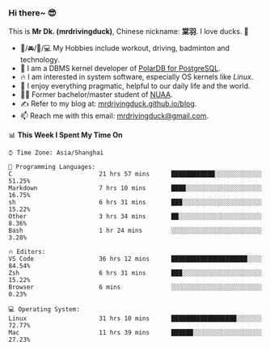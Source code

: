 ### Hi there~ 😎

This is **Mr Dk. (mrdrivingduck)**, Chinese nickname: **棠羽**. I love ducks. 🦆

- 💪/🚘/🏸/💻 My Hobbies include workout, driving, badminton and technology.
- 🍊 I am a DBMS kernel developer of [PolarDB for PostgreSQL](https://github.com/ApsaraDB/PolarDB-for-PostgreSQL).
- 🔥 I am interested in system software, especially OS kernels like *Linux*.
- 🔧 I enjoy everything pragmatic, helpful to our daily life and the world.
- 👨‍🎓 Former bachelor/master student of [NUAA](https://en.wikipedia.org/wiki/Nanjing_University_of_Aeronautics_and_Astronautics).
- ✍ Refer to my blog at: [mrdrivingduck.github.io/blog](https://www.mrdrivingduck.cn/blog/#/).
- 📫 Reach me with this email: [mrdrivingduck@gmail.com](mailto:mrdrivingduck@gmail.com).

<!--START_SECTION:waka-->
📊 **This Week I Spent My Time On** 

```text
⌚︎ Time Zone: Asia/Shanghai

💬 Programming Languages: 
C                        21 hrs 57 mins      ████████████░░░░░░░░░░░░░   51.25% 
Markdown                 7 hrs 10 mins       ████░░░░░░░░░░░░░░░░░░░░░   16.75% 
sh                       6 hrs 31 mins       ███░░░░░░░░░░░░░░░░░░░░░░   15.22% 
Other                    3 hrs 34 mins       ██░░░░░░░░░░░░░░░░░░░░░░░   8.36% 
Bash                     1 hr 24 mins        ░░░░░░░░░░░░░░░░░░░░░░░░░   3.28%

🔥 Editors: 
VS Code                  36 hrs 12 mins      █████████████████████░░░░   84.54% 
Zsh                      6 hrs 31 mins       ███░░░░░░░░░░░░░░░░░░░░░░   15.22% 
Browser                  6 mins              ░░░░░░░░░░░░░░░░░░░░░░░░░   0.23%

💻 Operating System: 
Linux                    31 hrs 10 mins      ██████████████████░░░░░░░   72.77% 
Mac                      11 hrs 39 mins      ██████░░░░░░░░░░░░░░░░░░░   27.23%

```


<!--END_SECTION:waka-->

<!-- ![Mr Dk.'s GitHub Stats](https://github-readme-stats.vercel.app/api?username=mrdrivingduck&count_private&show_icons=true&theme=buefy) -->

<!-- ![Most Used Languages](https://github-readme-stats.vercel.app/api/top-langs/?username=mrdrivingduck&exclude_repo=mips32-CPU,snort-tcp-socket&theme=buefy&layout=compact&langs_count=10) -->


<!--
**mrdrivingduck/mrdrivingduck** is a ✨ _special_ ✨ repository because its `README.md` (this file) appears on your GitHub profile.

Here are some ideas to get you started:

- 🔭 I’m currently working on ...
- 🌱 I’m currently learning ...
- 👯 I’m looking to collaborate on ...
- 🤔 I’m looking for help with ...
- 💬 Ask me about ...
- 📫 How to reach me: ...
- 😄 Pronouns: ...
- ⚡ Fun fact: ...
-->

